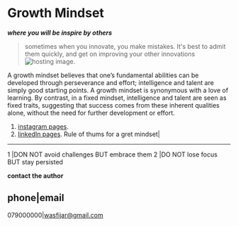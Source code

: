 # Growth Mindset
***where you will be inspire by others***
>sometimes when you innovate, you make mistakes. It's best to admit them quickly, and get on improving your other innovations
![hosting image](https://media-exp1.licdn.com/dms/image/C5622AQE0C61vzdbTQg/feedshare-shrink_800-alternative/0/1611531113721?e=1614211200&v=beta&t=NnWKwyX-h5dfpBM73_wTC0NrRXJ_QaVT9IzWMCDzJQ4).

A growth mindset believes that one’s fundamental abilities can be developed through perseverance and effort; intelligence and talent are simply good starting points. A growth mindset is synonymous with a love of learning. By contrast, in a fixed mindset, intelligence and talent are seen as fixed traits, suggesting that success comes from these inherent qualities alone, without the need for further development or effort.
1. [instagram pages](https://www.instagram.com/thegrowthmindset_/?igshid=1nanxpfs1zxcy).
1. [linkedIn pages](https://www.linkedin.com/company/growthmindsetinternational/posts/?feedView=all).
Rule of thums for a gret mindset|
---------------------------------
1 |DON NOT avoid challenges BUT embrace them
2 |DO NOT lose focus BUT stay persisted

**contact the author**

phone|email
------------
079000000|wasfijar@gmail.com
